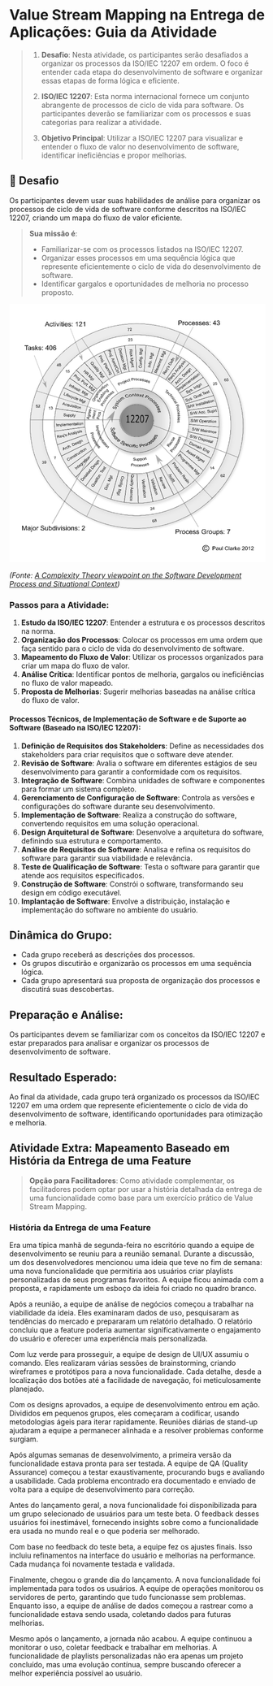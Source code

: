 # Value Stream Mapping na Entrega de Aplicações: Guia da Atividade

> 1. **Desafio**: Nesta atividade, os participantes serão desafiados a organizar os processos da ISO/IEC 12207 em ordem. O foco é entender cada etapa do desenvolvimento de software e organizar essas etapas de forma lógica e eficiente.
> 
> 2. **ISO/IEC 12207**: Esta norma internacional fornece um conjunto abrangente de processos de ciclo de vida para software. Os participantes deverão se familiarizar com os processos e suas categorias para realizar a atividade.
> 
> 3. **Objetivo Principal**: Utilizar a ISO/IEC 12207 para visualizar e entender o fluxo de valor no desenvolvimento de software, identificar ineficiências e propor melhorias.

## 🚀 Desafio
Os participantes devem usar suas habilidades de análise para organizar os processos de ciclo de vida de software conforme descritos na ISO/IEC 12207, criando um mapa do fluxo de valor eficiente.

> **Sua missão é**:
> - Familiarizar-se com os processos listados na ISO/IEC 12207.
> - Organizar esses processos em uma sequência lógica que represente eficientemente o ciclo de vida do desenvolvimento de software.
> - Identificar gargalos e oportunidades de melhoria no processo proposto.

![ISO/IEC 12207 Overview](../../images/ISO-IEC-12207-Overview.png)

*(Fonte: [A Complexity Theory viewpoint on the Software Development Process and Situational Context](https://www.researchgate.net/publication/303413102_A_complexity_theory_viewpoint_on_the_software_development_process_and_situational_context))*

### Passos para a Atividade:

1. **Estudo da ISO/IEC 12207**: Entender a estrutura e os processos descritos na norma.
2. **Organização dos Processos**: Colocar os processos em uma ordem que faça sentido para o ciclo de vida do desenvolvimento de software.
3. **Mapeamento do Fluxo de Valor**: Utilizar os processos organizados para criar um mapa do fluxo de valor.
4. **Análise Crítica**: Identificar pontos de melhoria, gargalos ou ineficiências no fluxo de valor mapeado.
5. **Proposta de Melhorias**: Sugerir melhorias baseadas na análise crítica do fluxo de valor.

#### Processos Técnicos, de Implementação de Software e de Suporte ao Software (Baseado na ISO/IEC 12207):

1. **Definição de Requisitos dos Stakeholders**: Define as necessidades dos stakeholders para criar requisitos que o software deve atender.
2. **Revisão de Software**: Avalia o software em diferentes estágios de seu desenvolvimento para garantir a conformidade com os requisitos.
3. **Integração de Software**: Combina unidades de software e componentes para formar um sistema completo.
4. **Gerenciamento de Configuração de Software**: Controla as versões e configurações do software durante seu desenvolvimento.
5. **Implementação de Software**: Realiza a construção do software, convertendo requisitos em uma solução operacional.
6. **Design Arquitetural de Software**: Desenvolve a arquitetura do software, definindo sua estrutura e comportamento.
7. **Análise de Requisitos de Software**: Analisa e refina os requisitos do software para garantir sua viabilidade e relevância.
8. **Teste de Qualificação de Software**: Testa o software para garantir que atende aos requisitos especificados.
9.  **Construção de Software**: Constrói o software, transformando seu design em código executável.
10. **Implantação de Software**: Envolve a distribuição, instalação e implementação do software no ambiente do usuário.

## Dinâmica do Grupo:
- Cada grupo receberá as descrições dos processos.
- Os grupos discutirão e organizarão os processos em uma sequência lógica.
- Cada grupo apresentará sua proposta de organização dos processos e discutirá suas descobertas.

## Preparação e Análise:
Os participantes devem se familiarizar com os conceitos da ISO/IEC 12207 e estar preparados para analisar e organizar os processos de desenvolvimento de software.

## Resultado Esperado:
Ao final da atividade, cada grupo terá organizado os processos da ISO/IEC 12207 em uma ordem que represente eficientemente o ciclo de vida do desenvolvimento de software, identificando oportunidades para otimização e melhoria.

## Atividade Extra: Mapeamento Baseado em História da Entrega de uma Feature

> **Opção para Facilitadores**: Como atividade complementar, os facilitadores podem optar por usar a história detalhada da entrega de uma funcionalidade como base para um exercício prático de Value Stream Mapping.

### História da Entrega de uma Feature
Era uma típica manhã de segunda-feira no escritório quando a equipe de desenvolvimento se reuniu para a reunião semanal. Durante a discussão, um dos desenvolvedores mencionou uma ideia que teve no fim de semana: uma nova funcionalidade que permitiria aos usuários criar playlists personalizadas de seus programas favoritos. A equipe ficou animada com a proposta, e rapidamente um esboço da ideia foi criado no quadro branco.

Após a reunião, a equipe de análise de negócios começou a trabalhar na viabilidade da ideia. Eles examinaram dados de uso, pesquisaram as tendências do mercado e prepararam um relatório detalhado. O relatório concluiu que a feature poderia aumentar significativamente o engajamento do usuário e oferecer uma experiência mais personalizada.

Com luz verde para prosseguir, a equipe de design de UI/UX assumiu o comando. Eles realizaram várias sessões de brainstorming, criando wireframes e protótipos para a nova funcionalidade. Cada detalhe, desde a localização dos botões até a facilidade de navegação, foi meticulosamente planejado.

Com os designs aprovados, a equipe de desenvolvimento entrou em ação. Divididos em pequenos grupos, eles começaram a codificar, usando metodologias ágeis para iterar rapidamente. Reuniões diárias de stand-up ajudaram a equipe a permanecer alinhada e a resolver problemas conforme surgiam.

Após algumas semanas de desenvolvimento, a primeira versão da funcionalidade estava pronta para ser testada. A equipe de QA (Quality Assurance) começou a testar exaustivamente, procurando bugs e avaliando a usabilidade. Cada problema encontrado era documentado e enviado de volta para a equipe de desenvolvimento para correção.

Antes do lançamento geral, a nova funcionalidade foi disponibilizada para um grupo selecionado de usuários para um teste beta. O feedback desses usuários foi inestimável, fornecendo insights sobre como a funcionalidade era usada no mundo real e o que poderia ser melhorado.

Com base no feedback do teste beta, a equipe fez os ajustes finais. Isso incluiu refinamentos na interface do usuário e melhorias na performance. Cada mudança foi novamente testada e validada.

Finalmente, chegou o grande dia do lançamento. A nova funcionalidade foi implementada para todos os usuários. A equipe de operações monitorou os servidores de perto, garantindo que tudo funcionasse sem problemas. Enquanto isso, a equipe de análise de dados começou a rastrear como a funcionalidade estava sendo usada, coletando dados para futuras melhorias.

Mesmo após o lançamento, a jornada não acabou. A equipe continuou a monitorar o uso, coletar feedback e trabalhar em melhorias. A funcionalidade de playlists personalizadas não era apenas um projeto concluído, mas uma evolução contínua, sempre buscando oferecer a melhor experiência possível ao usuário.
